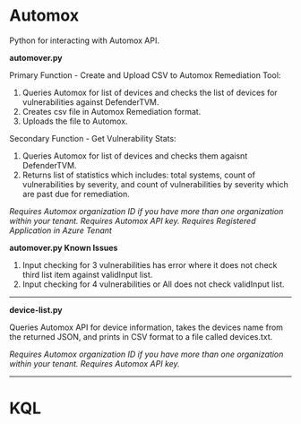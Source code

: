 # Automox
Python for interacting with Automox API.

**automover.py**

Primary Function - Create and Upload CSV to Automox Remediation Tool: 
1. Queries Automox for list of devices and checks the list of devices for vulnerabilities against DefenderTVM.
2. Creates csv file in Automox Remediation format.
3. Uploads the file to Automox.

Secondary Function - Get Vulnerability Stats:
1. Queries Automox for list of devices and checks them agaisnt DefenderTVM.
2. Returns list of statistics which includes: total systems, count of vulnerabilities by severity, and count of vulnerabilities by severity which are past due for remediation.

_Requires Automox organization ID if you have more than one organization within your tenant.
Requires Automox API key.
Requires Registered Application in Azure Tenant_

**automover.py Known Issues**

1. Input checking for 3 vulnerabilities has error where it does not check third list item against validInput list.
2. Input checking for 4 vulnerabilities or All does not check validInput list.

------------------------------------------------------------------------------------------------------------------------------------------------------------
**device-list.py**

Queries Automox API for device information, takes the devices name from the returned JSON, and prints in CSV format to a file called devices.txt.

_Requires Automox organization ID if you have more than one organization within your tenant.
Requires Automox API key.<br>_

------------------------------------------------------------------------------------------------------------------------------------------------------------
# KQL
